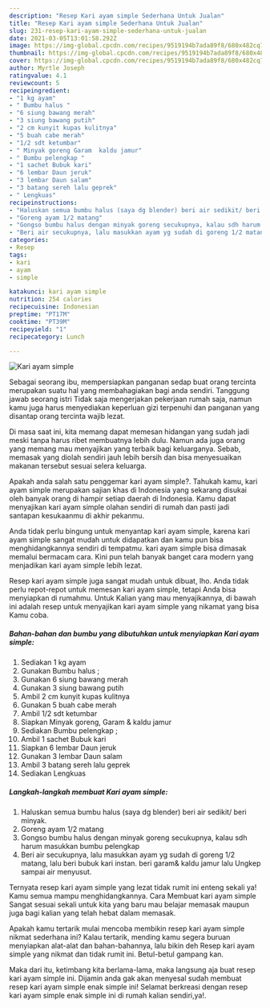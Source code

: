 ```yaml
---
description: "Resep Kari ayam simple Sederhana Untuk Jualan"
title: "Resep Kari ayam simple Sederhana Untuk Jualan"
slug: 231-resep-kari-ayam-simple-sederhana-untuk-jualan
date: 2021-03-05T13:01:58.292Z
image: https://img-global.cpcdn.com/recipes/9519194b7ada89f8/680x482cq70/kari-ayam-simple-foto-resep-utama.jpg
thumbnail: https://img-global.cpcdn.com/recipes/9519194b7ada89f8/680x482cq70/kari-ayam-simple-foto-resep-utama.jpg
cover: https://img-global.cpcdn.com/recipes/9519194b7ada89f8/680x482cq70/kari-ayam-simple-foto-resep-utama.jpg
author: Myrtle Joseph
ratingvalue: 4.1
reviewcount: 5
recipeingredient:
- "1 kg ayam"
- " Bumbu halus "
- "6 siung bawang merah"
- "3 siung bawang putih"
- "2 cm kunyit kupas kulitnya"
- "5 buah cabe merah"
- "1/2 sdt ketumbar"
- " Minyak goreng Garam  kaldu jamur"
- " Bumbu pelengkap "
- "1 sachet Bubuk kari"
- "6 lembar Daun jeruk"
- "3 lembar Daun salam"
- "3 batang sereh lalu geprek"
- " Lengkuas"
recipeinstructions:
- "Haluskan semua bumbu halus (saya dg blender) beri air sedikit/ beri minyak."
- "Goreng ayam 1/2 matang"
- "Gongso bumbu halus dengan minyak goreng secukupnya, kalau sdh harum masukkan bumbu pelengkap"
- "Beri air secukupnya, lalu masukkan ayam yg sudah di goreng 1/2 matang, lalu beri bubuk kari instan. beri garam&amp; kaldu jamur lalu Ungkep sampai air menyusut."
categories:
- Resep
tags:
- kari
- ayam
- simple

katakunci: kari ayam simple 
nutrition: 254 calories
recipecuisine: Indonesian
preptime: "PT17M"
cooktime: "PT39M"
recipeyield: "1"
recipecategory: Lunch

---
```



![Kari ayam simple](https://img-global.cpcdn.com/recipes/9519194b7ada89f8/680x482cq70/kari-ayam-simple-foto-resep-utama.jpg)

Sebagai seorang ibu, mempersiapkan panganan sedap buat orang tercinta merupakan suatu hal yang membahagiakan bagi anda sendiri. Tanggung jawab seorang istri Tidak saja mengerjakan pekerjaan rumah saja, namun kamu juga harus menyediakan keperluan gizi terpenuhi dan panganan yang disantap orang tercinta wajib lezat.

Di masa  saat ini, kita memang dapat memesan hidangan yang sudah jadi meski tanpa harus ribet membuatnya lebih dulu. Namun ada juga orang yang memang mau menyajikan yang terbaik bagi keluarganya. Sebab, memasak yang diolah sendiri jauh lebih bersih dan bisa menyesuaikan makanan tersebut sesuai selera keluarga. 



Apakah anda salah satu penggemar kari ayam simple?. Tahukah kamu, kari ayam simple merupakan sajian khas di Indonesia yang sekarang disukai oleh banyak orang di hampir setiap daerah di Indonesia. Kamu dapat menyajikan kari ayam simple olahan sendiri di rumah dan pasti jadi santapan kesukaanmu di akhir pekanmu.

Anda tidak perlu bingung untuk menyantap kari ayam simple, karena kari ayam simple sangat mudah untuk didapatkan dan kamu pun bisa menghidangkannya sendiri di tempatmu. kari ayam simple bisa dimasak memalui bermacam cara. Kini pun telah banyak banget cara modern yang menjadikan kari ayam simple lebih lezat.

Resep kari ayam simple juga sangat mudah untuk dibuat, lho. Anda tidak perlu repot-repot untuk memesan kari ayam simple, tetapi Anda bisa menyiapkan di rumahmu. Untuk Kalian yang mau menyajikannya, di bawah ini adalah resep untuk menyajikan kari ayam simple yang nikamat yang bisa Kamu coba.

<!--inarticleads1-->

##### Bahan-bahan dan bumbu yang dibutuhkan untuk menyiapkan Kari ayam simple:

1. Sediakan 1 kg ayam
1. Gunakan  Bumbu halus ;
1. Gunakan 6 siung bawang merah
1. Gunakan 3 siung bawang putih
1. Ambil 2 cm kunyit kupas kulitnya
1. Gunakan 5 buah cabe merah
1. Ambil 1/2 sdt ketumbar
1. Siapkan  Minyak goreng, Garam &amp; kaldu jamur
1. Sediakan  Bumbu pelengkap ;
1. Ambil 1 sachet Bubuk kari
1. Siapkan 6 lembar Daun jeruk
1. Gunakan 3 lembar Daun salam
1. Ambil 3 batang sereh lalu geprek
1. Sediakan  Lengkuas




<!--inarticleads2-->

##### Langkah-langkah membuat Kari ayam simple:

1. Haluskan semua bumbu halus (saya dg blender) beri air sedikit/ beri minyak.
1. Goreng ayam 1/2 matang
1. Gongso bumbu halus dengan minyak goreng secukupnya, kalau sdh harum masukkan bumbu pelengkap
1. Beri air secukupnya, lalu masukkan ayam yg sudah di goreng 1/2 matang, lalu beri bubuk kari instan. beri garam&amp; kaldu jamur lalu Ungkep sampai air menyusut.




Ternyata resep kari ayam simple yang lezat tidak rumit ini enteng sekali ya! Kamu semua mampu menghidangkannya. Cara Membuat kari ayam simple Sangat sesuai sekali untuk kita yang baru mau belajar memasak maupun juga bagi kalian yang telah hebat dalam memasak.

Apakah kamu tertarik mulai mencoba membikin resep kari ayam simple nikmat sederhana ini? Kalau tertarik, mending kamu segera buruan menyiapkan alat-alat dan bahan-bahannya, lalu bikin deh Resep kari ayam simple yang nikmat dan tidak rumit ini. Betul-betul gampang kan. 

Maka dari itu, ketimbang kita berlama-lama, maka langsung aja buat resep kari ayam simple ini. Dijamin anda gak akan menyesal sudah membuat resep kari ayam simple enak simple ini! Selamat berkreasi dengan resep kari ayam simple enak simple ini di rumah kalian sendiri,ya!.

